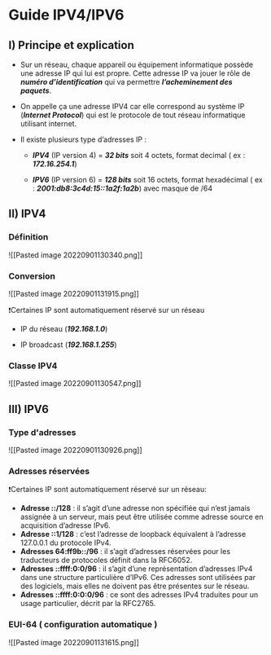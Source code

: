 # Guide IPV4/IPV6 

## I) Principe et explication
* Sur un réseau, chaque appareil ou équipement informatique possède une adresse IP qui lui est propre. Cette adresse IP va jouer le rôle de ***numéro d’identification*** qui va permettre ***l’acheminement des paquets***. 

* On appelle ça une adresse IPV4 car elle correspond au système IP (***Internet Protocol***) qui est le protocole de tout réseau informatique utilisant internet. 

* Il existe plusieurs type d’adresses IP :

	-   ***IPV4*** (IP version 4) = ***32 bits*** soit 4 octets, format decimal ( ex : ***172.16.254.1***)

	-   ***IPV6*** (IP version 6) = ***128 bits*** soit 16 octets, format hexadécimal ( ex : ***2001:db8:3c4d:15::1a2f:1a2b***) avec masque de /64


## II) IPV4 

### Définition

![[Pasted image 20220901130340.png]]

### Conversion 

![[Pasted image 20220901131915.png]]


❗Certaines IP sont automatiquement réservé sur un réseau

-   IP du réseau (***192.168.1.0***)

-   IP broadcast (***192.168.1.255***)

### Classe IPV4

![[Pasted image 20220901130547.png]]
## III) IPV6 

### Type d'adresses 

![[Pasted image 20220901130926.png]]

### Adresses réservées

❗Certaines IP sont automatiquement réservé sur un réseau:

-   **Adresse ::/128** : il s’agit d’une adresse non spécifiée qui n’est jamais assignée à un serveur, mais peut être utilisée comme adresse source en acquisition d’adresse IPv6.
-   **Adresse ::1/128** : c’est l’adresse de loopback équivalent à l’adresse 127.0.0.1 du protocole IPv4.
-   **Adresses 64:ff9b::/96** : il s’agit d’adresses réservées pour les traducteurs de protocoles définit dans la RFC6052.
-   **Adresses ::ffff:0:0/96** : il s’agit d’une représentation d’adresses IPv4 dans une structure particulière d’IPv6. Ces adresses sont utilisées par des logiciels, mais elles ne doivent pas être présentes sur le réseau.
-   **Adresses ::ffff:0:0:0/96** : ce sont des adresses IPv4 traduites pour un usage particulier, décrit par la RFC2765.

### EUI-64 ( configuration automatique )

![[Pasted image 20220901131615.png]]

